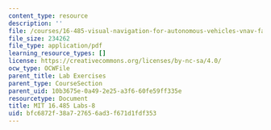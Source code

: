 ```yaml
---
content_type: resource
description: ''
file: /courses/16-485-visual-navigation-for-autonomous-vehicles-vnav-fall-2020/bfc6872f38a727656ad3f671d1fdf353_MIT16_485F20_Lab8Slides.pdf
file_size: 234262
file_type: application/pdf
learning_resource_types: []
license: https://creativecommons.org/licenses/by-nc-sa/4.0/
ocw_type: OCWFile
parent_title: Lab Exercises
parent_type: CourseSection
parent_uid: 10b3675e-0a49-2e25-a3f6-60fe59ff335e
resourcetype: Document
title: MIT 16.485 Labs-8
uid: bfc6872f-38a7-2765-6ad3-f671d1fdf353
---
```

